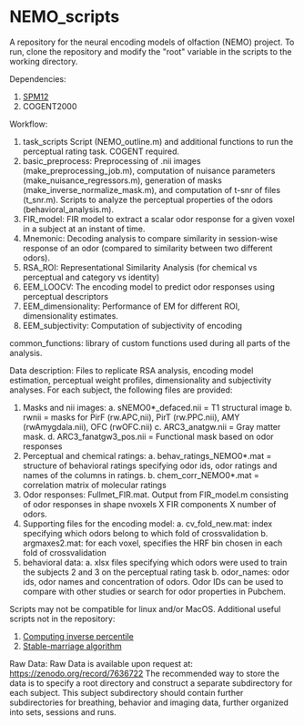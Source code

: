 # NEMO_scripts

A repository for the neural encoding models of olfaction (NEMO) project. To run, clone the repository and modify the "root" variable in the scripts to the working directory. 

Dependencies:
1. [SPM12](https://www.fil.ion.ucl.ac.uk/spm/software/spm12/)
2. COGENT2000 

Workflow:
1. task_scripts
Script (NEMO_outline.m) and additional functions to run the perceptual rating task. COGENT required.
2. basic_preprocess:
Preprocessing of .nii images (make_preprocessing_job.m), computation of nuisance parameters (make_nuisance_regressors.m), generation of masks (make_inverse_normalize_mask.m), and computation of t-snr of files (t_snr.m). Scripts to analyze the perceptual properties of the odors (behavioral_analysis.m).
3. FIR_model:
FIR model to extract a scalar odor response for a given voxel in a subject at an instant of time.
4. Mnemonic:
Decoding analysis to compare similarity in session-wise response of an odor (compared to similarity between two different odors).
5. RSA_ROI:
Representational Similarity Analysis (for chemical vs perceptual and category vs identity)
6. EEM_LOOCV:
The encoding model to predict odor responses using perceptual descriptors
7. EEM_dimensionality:
Performance of EM for different ROI, dimensionality estimates.
8. EEM_subjectivity:
Computation of subjectivity of encoding

common_functions: library of custom functions used during all parts of the analysis.

Data description:
Files to replicate RSA analysis, encoding model estimation, perceptual weight profiles, dimensionality and subjectivity analyses. 
For each subject, the following files are provided:
1. Masks and nii images: 
    a. sNEMO0*_defaced.nii = T1 structural image
    b. rw<masks>nii = masks for PirF (rw.APC,nii), PirT (rw.PPC.nii), AMY (rwAmygdala.nii), OFC (rwOFC.nii)
    c. ARC3_anatgw.nii = Gray matter mask. 
    d. ARC3_fanatgw3_pos.nii = Functional mask based on odor responses
2. Perceptual and chemical ratings:
    a. behav_ratings_NEMO0*.mat = structure of behavioral ratings specifying odor ids, odor ratings and names of the columns in ratings.
    b. chem_corr_NEMO0*.mat = correlation matrix of molecular ratings
3. Odor responses: Fullmet_FIR.mat. Output from FIR_model.m consisting of odor responses in shape nvoxels X FIR components X number of odors. 
4. Supporting files for the encoding model:
    a. cv_fold_new.mat: index specifying which odors belong to which fold of crossvalidation
    b. argmaxes2.mat: for each voxel, specifies the HRF bin chosen in each fold of crossvalidation
5. behavioral data:
    a. xlsx files specifying which odors were used to train the subjects 2 and 3 on the perceptual rating task
    b. odor_names: odor ids, odor names and concentration of odors. Odor IDs can be used to compare with other studies or search for odor properties in Pubchem.

Scripts may not be compatible for linux and/or MacOS. 
Additional useful scripts not in the repository:
1. [Computing inverse percentile](https://www.mathworks.com/matlabcentral/fileexchange/41131-inverse-percentiles-of-a-sample)
2. [Stable-marriage algorithm](https://www.mathworks.com/matlabcentral/fileexchange/44262-gale-shapley-stable-marriage-algorithm)

Raw Data:
Raw Data is available upon request at: https://zenodo.org/record/7636722
The recommended way to store the data is to specify a root directory and construct a separate subdirectory for each subject. This subject subdirectory should contain further subdirectories for breathing, behavior and imaging data, further organized into sets, sessions and runs. 